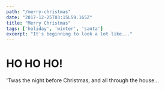 ```yaml
---
path: "/merry-christmas"
date: "2017-12-25T03:15L59.165Z"
title: "Merry Christmas"
tags: ['holiday', 'winter', 'santa']
excerpt: "It's beginning to look a lot like..."
---
```


# HO HO HO!

'Twas the night before Christmas, and all through the house...
